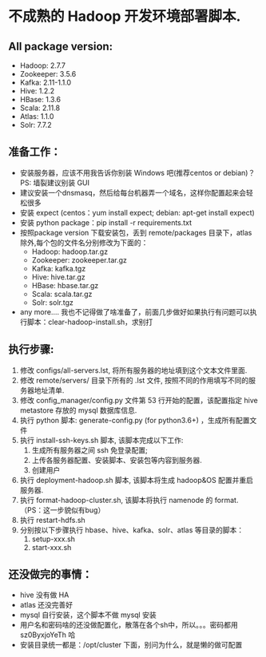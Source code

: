# 不成熟的 Hadoop 开发环境部署脚本.

## All package version: 
- Hadoop: 2.7.7
- Zookeeper: 3.5.6
- Kafka: 2.11-1.1.0
- Hive: 1.2.2
- HBase: 1.3.6
- Scala: 2.11.8
- Atlas: 1.1.0
- Solr: 7.7.2

## 准备工作：
* 安装服务器，应该不用我告诉你别装 Windows 吧(推荐centos or debian)？PS: 墙裂建议别装 GUI
* 建议安装一个dnsmasq，然后给每台机器弄一个域名，这样你配置起来会轻松很多
* 安装 expect (centos：yum install expect; debian: apt-get install expect)
* 安装 python package：pip install -r requirements.txt
* 按照package version 下载安装包，丢到 remote/packages 目录下，atlas 除外,每个包的文件名分别修改为下面的：
    - Hadoop: hadoop.tar.gz
    - Zookeeper: zookeeper.tar.gz
    - Kafka: kafka.tgz
    - Hive: hive.tar.gz
    - HBase: hbase.tar.gz
    - Scala: scala.tar.gz
    - Solr: solr.tgz
* any more.... 我也不记得做了啥准备了，前面几步做好如果执行有问题可以执行脚本：clear-hadoop-install.sh，求别打

## 执行步骤: 
1. 修改 configs/all-servers.lst, 将所有服务器的地址填到这个文本文件里面.
2. 修改 remote/servers/ 目录下所有的 .lst 文件, 按照不同的作用填写不同的服务器地址清单.
3. 修改 config_manager/config.py 文件第 53 行开始的配置，该配置指定 hive metastore 存放的 mysql 数据库信息.
4. 执行 python 脚本: generate-config.py (for python3.6+) ，生成所有配置文件
5. 执行 install-ssh-keys.sh 脚本, 该脚本完成以下工作:
    1. 生成所有服务器之间 ssh 免登录配置;
    2. 上传各服务器配置、安装脚本、安装包等内容到服务器.
    3. 创建用户
6. 执行 deployment-hadoop.sh 脚本, 该脚本将生成 hadoop&OS 配置并重启服务器. 
7. 执行 format-hadoop-cluster.sh, 该脚本将执行 namenode 的 format.（PS：这一步貌似有bug）
8. 执行 restart-hdfs.sh
9. 分别按以下步骤执行 hbase、hive、kafka、solr、atlas 等目录的脚本：
    1. setup-xxx.sh
    2. start-xxx.sh


## 还没做完的事情：
* hive 没有做 HA
* atlas 还没完善好
* mysql 自行安装，这个脚本不做 mysql 安装
* 用户名和密码啥的还没做配置化，散落在各个sh中，所以。。。密码都用 sz0ByxjoYeTh 哈
* 安装目录统一都是：/opt/cluster 下面，别问为什么，就是懒的做可配置
